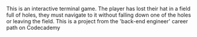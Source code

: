 This is an interactive terminal game.
The player has lost their hat in a field full of holes, they must navigate to it without falling down one of the holes or leaving the field.
This is a project from the 'back-end engineer' career path on Codecademy
